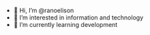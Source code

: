 - 👋 Hi, I’m @ranoelison
- 👀 I’m interested in information and technology
- 🌱 I’m currently learning development

<!---
ranoelison/ranoelison is a ✨ special ✨ repository because its `README.md` (this file) appears on your GitHub profile.
You can click the Preview link to take a look at your changes.
--->
